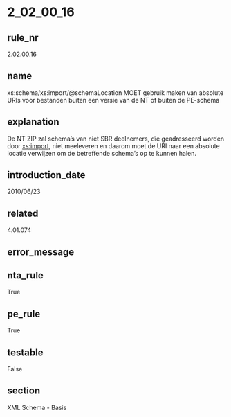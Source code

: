 # 2_02_00_16

## rule_nr
2.02.00.16

## name
xs:schema/xs:import/@schemaLocation MOET gebruik maken van absolute URIs voor bestanden buiten een versie van de NT of buiten de PE-schema

## explanation
De NT ZIP zal schema’s van niet SBR deelnemers, die geadresseerd worden door <xs:import>, niet meeleveren en daarom moet de URI naar een absolute locatie verwijzen om de betreffende schema’s op te kunnen halen.

## introduction_date
2010/06/23

## related
4.01.074

## error_message


## nta_rule
True

## pe_rule
True

## testable
False

## section
XML Schema - Basis

